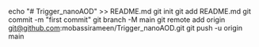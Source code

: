 echo "# Trigger_nanoAOD" >> README.md
git init
git add README.md
git commit -m "first commit"
git branch -M main
git remote add origin git@github.com:mobassirameen/Trigger_nanoAOD.git
git push -u origin main
